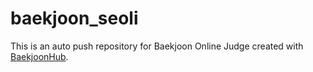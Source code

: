 # baekjoon_seoli
This is an auto push repository for Baekjoon Online Judge created with [BaekjoonHub](https://github.com/BaekjoonHub/BaekjoonHub).
